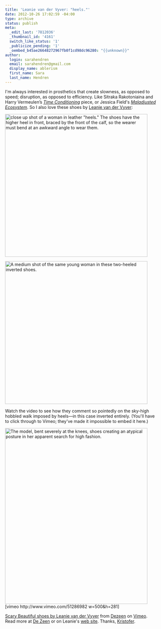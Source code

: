 ```yaml
---
title: 'Leanie van der Vyver: "heels."'
date: 2012-10-26 17:02:59 -04:00
type: archive
status: publish
meta:
  _edit_last: '7812036'
  _thumbnail_id: '4161'
  switch_like_status: '1'
  _publicize_pending: '1'
  _oembed_b45ae26648272967fb0f1cd98dc96280: "{{unknown}}"
author:
  login: sarahendren
  email: sarahendren@gmail.com
  display_name: ablerism
  first_name: Sara
  last_name: Hendren
---
```


<p>I'm always interested in prosthetics that create slowness, as opposed to speed; disruption, as opposed to efficiency. Like Sitraka Rakotoniaina and Harry Vermeulen’s <a href="http://ablersite.org/2012/01/19/see-yourself-sensing/"><em>Time Conditioning</em></a> piece, or Jessica Field's <a href="http://ablersite.org/2010/12/02/jessica-fields-maladjusted-ecosystem/"><em>Maladjusted Ecosystem</em></a>. So I also love these shoes by <a href="http://cargocollective.com/Leanie">Leanie van der Vyver</a>:</p>
<p><a href="http://ablersite.files.wordpress.com/2012/10/dezeen_scary-beautiful-by-leanie-van-de-vyver_1.jpg"><img class="alignnone size-full wp-image-4161" title="dezeen_Scary-Beautiful-by-Leanie-van-de-Vyver_1" alt="close up shot of a woman in leather &quot;heels.&quot; The shoes have the higher heel in front, braced by the front of the calf, so the wearer must bend at an awkward angle to wear them." src="{{ site.baseurl }}/uploads/dezeen_scary-beautiful-by-leanie-van-de-vyver_1.jpg" width="468" height="468" /></a></p>
<p><a href="http://ablersite.files.wordpress.com/2012/10/dezeen_scary-beautiful-by-leanie-van-de-vyver_2.jpg"><img class="alignnone size-full wp-image-4162" title="dezeen_Scary-Beautiful-by-Leanie-van-de-Vyver_2" alt="A medium shot of the same young woman in these two-heeled inverted shoes." src="{{ site.baseurl }}/uploads/dezeen_scary-beautiful-by-leanie-van-de-vyver_2.jpg" width="468" height="468" /></a></p>
<p>Watch the video to see how they comment so pointedly on the sky-high hobbled walk imposed by heels—in this case inverted entirely. (You'll have to click through to Vimeo; they've made it impossible to embed it here.)</p>
<p><a href="http://ablersite.files.wordpress.com/2012/10/dezeen_scary-beautiful-by-leanie-van-de-vyver_3.jpg"><img class="alignnone size-full wp-image-4163" title="dezeen_Scary-Beautiful-by-Leanie-van-de-Vyver_3" alt="The model, bent severely at the knees, shoes creating an atypical posture in her apparent search for high fashion." src="{{ site.baseurl }}/uploads/dezeen_scary-beautiful-by-leanie-van-de-vyver_3.jpg" width="468" height="576" /></a><br />
[vimeo http://www.vimeo.com/51286982 w=500&amp;h=281]</p>
<p><a href="http://vimeo.com/51286982">Scary Beautiful shoes by Leanie van der Vyver</a> from <a href="http://vimeo.com/dezeen">Dezeen</a> on <a href="http://vimeo.com">Vimeo</a>.<br />
Read more at <a href="http://www.dezeen.com/2012/10/12/scary-beautiful-by-leanie-van-der-vyver/">De Zeen</a> or on Leanie's <a href="http://cargocollective.com/Leanie">web site</a>. Thanks, <a href="http://theapotek.com/teknotes/projects/">Kristofer</a>.</p>
